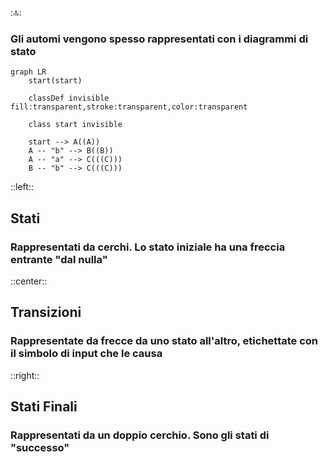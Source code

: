 ::top::
### Gli automi vengono spesso rappresentati con i <Alert strong>diagrammi di stato</Alert>

<VSpace space="4"/>

```mermaid
graph LR
    start(start)

    classDef invisible fill:transparent,stroke:transparent,color:transparent

    class start invisible

    start --> A((A))
    A -- "b" --> B((B))
    A -- "a" --> C(((C)))
    B -- "b" --> C(((C)))
```

::left::
## <Alert strong>Stati</Alert>
### Rappresentati da cerchi. Lo stato iniziale ha una freccia entrante "dal nulla"

::center::
## <Alert strong>Transizioni</Alert>
### Rappresentate da frecce da uno stato all'altro, etichettate con il simbolo di input che le causa

::right::
## <Alert strong>Stati Finali</Alert>
### Rappresentati da un doppio cerchio. Sono gli stati di "successo"

